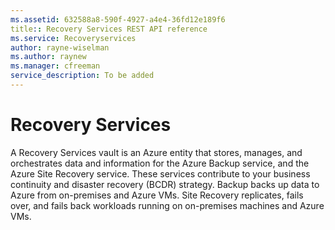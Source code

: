 ```yaml
---
ms.assetid: 632588a8-590f-4927-a4e4-36fd12e189f6
title:: Recovery Services REST API reference
ms.service: Recoveryservices
author: rayne-wiselman
ms.author: raynew
ms.manager: cfreeman
service_description: To be added
---
```


# Recovery Services

A Recovery Services vault is an Azure entity that stores, manages, and orchestrates data and information for the Azure Backup service, and the Azure Site Recovery service. These services contribute to your business continuity and disaster recovery (BCDR) strategy. Backup backs up data to Azure from on-premises and Azure VMs. Site Recovery replicates, fails over, and fails back workloads running on on-premises machines and Azure VMs. 
